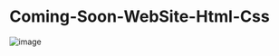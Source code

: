 # Coming-Soon-WebSite-Html-Css
![image](https://github.com/alperens53/Coming-Soon-WebSite-Html-Css/assets/93545893/98f49aea-ce9e-4ccd-a7b2-a1d70a8e6ecc)
